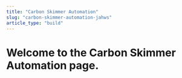 ```yaml
---
title: "Carbon Skimmer Automation"
slug: "carbon-skimmer-automation-jahws"
article_type: "build"
---
```


# Welcome to the Carbon Skimmer Automation page.
